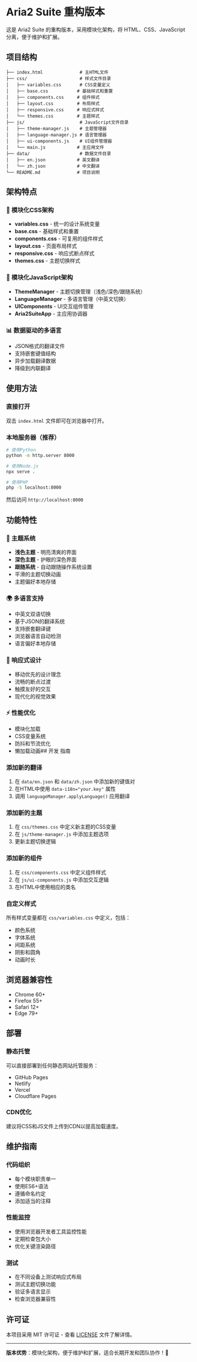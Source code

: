 # Aria2 Suite 重构版本

这是 Aria2 Suite 的重构版本，采用模块化架构，将 HTML、CSS、JavaScript 分离，便于维护和扩展。

## 项目结构

```
├── index.html              # 主HTML文件
├── css/                    # 样式文件目录
│   ├── variables.css       # CSS变量定义
│   ├── base.css           # 基础样式和重置
│   ├── components.css     # 组件样式
│   ├── layout.css         # 布局样式
│   ├── responsive.css     # 响应式样式
│   └── themes.css         # 主题样式
├── js/                     # JavaScript文件目录
│   ├── theme-manager.js    # 主题管理器
│   ├── language-manager.js # 语言管理器
│   ├── ui-components.js    # UI组件管理器
│   └── main.js            # 主应用文件
├── data/                   # 数据文件目录
│   ├── en.json            # 英文翻译
│   └── zh.json            # 中文翻译
└── README.md              # 项目说明
```

## 架构特点

### 🎨 模块化CSS架构
- **variables.css** - 统一的设计系统变量
- **base.css** - 基础样式和重置
- **components.css** - 可复用的组件样式
- **layout.css** - 页面布局样式
- **responsive.css** - 响应式断点样式
- **themes.css** - 主题切换样式

### 🔧 模块化JavaScript架构
- **ThemeManager** - 主题切换管理（浅色/深色/跟随系统）
- **LanguageManager** - 多语言管理（中英文切换）
- **UIComponents** - UI交互组件管理
- **Aria2SuiteApp** - 主应用协调器

### 📊 数据驱动的多语言
- JSON格式的翻译文件
- 支持嵌套键值结构
- 异步加载翻译数据
- 降级到内联翻译

## 使用方法

### 直接打开
双击 `index.html` 文件即可在浏览器中打开。

### 本地服务器（推荐）
```bash
# 使用Python
python -m http.server 8000

# 使用Node.js
npx serve .

# 使用PHP
php -S localhost:8000
```

然后访问 `http://localhost:8000`

## 功能特性

### 🎨 主题系统
- **浅色主题** - 明亮清爽的界面
- **深色主题** - 护眼的深色界面
- **跟随系统** - 自动跟随操作系统设置
- 平滑的主题切换动画
- 主题偏好本地存储

### 🌍 多语言支持
- 中英文双语切换
- 基于JSON的翻译系统
- 支持嵌套翻译键
- 浏览器语言自动检测
- 语言偏好本地存储

### 📱 响应式设计
- 移动优先的设计理念
- 流畅的断点过渡
- 触摸友好的交互
- 现代化的视觉效果

### ⚡ 性能优化
- 模块化加载
- CSS变量系统
- 防抖和节流优化
- 懒加载动画## 开发
指南

### 添加新的翻译
1. 在 `data/en.json` 和 `data/zh.json` 中添加新的键值对
2. 在HTML中使用 `data-i18n="your.key"` 属性
3. 调用 `languageManager.applyLanguage()` 应用翻译

### 添加新的主题
1. 在 `css/themes.css` 中定义新主题的CSS变量
2. 在 `js/theme-manager.js` 中添加主题选项
3. 更新主题切换逻辑

### 添加新的组件
1. 在 `css/components.css` 中定义组件样式
2. 在 `js/ui-components.js` 中添加交互逻辑
3. 在HTML中使用相应的类名

### 自定义样式
所有样式变量都在 `css/variables.css` 中定义，包括：
- 颜色系统
- 字体系统
- 间距系统
- 阴影和圆角
- 动画时长

## 浏览器兼容性

- Chrome 60+
- Firefox 55+
- Safari 12+
- Edge 79+

## 部署

### 静态托管
可以直接部署到任何静态网站托管服务：
- GitHub Pages
- Netlify
- Vercel
- Cloudflare Pages

### CDN优化
建议将CSS和JS文件上传到CDN以提高加载速度。

## 维护指南

### 代码组织
- 每个模块职责单一
- 使用ES6+语法
- 遵循命名约定
- 添加适当的注释

### 性能监控
- 使用浏览器开发者工具监控性能
- 定期检查包大小
- 优化关键渲染路径

### 测试
- 在不同设备上测试响应式布局
- 测试主题切换功能
- 验证多语言显示
- 检查浏览器兼容性

## 许可证

本项目采用 MIT 许可证 - 查看 [LICENSE](LICENSE) 文件了解详情。

---

**版本优势**：模块化架构，便于维护和扩展，适合长期开发和团队协作！🚀